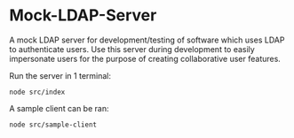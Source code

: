 # Mock-LDAP-Server

A mock LDAP server for development/testing of software which uses LDAP to authenticate users.
Use this server during development to easily impersonate users for the purpose of creating collaborative user features.

Run the server in 1 terminal:

```
node src/index
```

A sample client can be ran:
```
node src/sample-client
```
